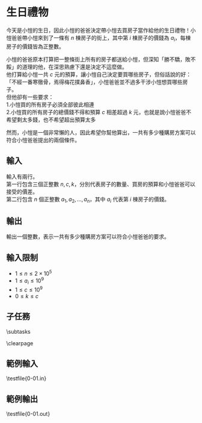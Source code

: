 # 生日禮物

今天是小愷的生日，因此小愷的爸爸決定帶小愷去買房子當作給他的生日禮物！小愷爸爸帶小愷來到了一條有 $n$ 棟房子的街上，其中第 $i$ 棟房子的價錢為 $a_i$，每棟房子的價錢皆為正整數。

小愷的爸爸原本打算把一整條街上所有的房子都送給小愷，但深知「勝不驕，敗不餒」的道理的他，在深思熟慮下還是決定不這麼做。\
他打算給小愷一共 $c$ 元的預算，讓小愷自己決定要買哪些房子，但俗話說的好：「不經一番寒徹骨，焉得梅花撲鼻香」，小愷爸爸並不過多干涉小愷想買哪些房子。\
但他卻有一些要求：\
1.小愷買的所有房子必須全部彼此相連\
2.小愷買的所有房子的總價錢不得和預算 $c$ 相差超過 $k$ 元，也就是說小愷爸爸不希望剩太多錢，也不希望超出預算太多

然而，小愷是一個非常懶的人，因此希望你幫他算出，一共有多少種購房方案可以符合小愷爸爸提出的兩個條件。

## 輸入
輸入有兩行。\
第一行包含三個正整數 $n, c, k$，分別代表房子的數量、買房的預算和小愷爸爸可以接受的價差。\
第二行包含 $n$ 個正整數 $a_1,a_2,...,a_n$，其中 $a_i$ 代表第 $i$ 棟房子的價錢。

## 輸出
輸出一個整數，表示一共有多少種購房方案可以符合小愷爸爸的要求。

## 輸入限制
 - $1\le n\le 2\times 10^5$
 - $1\le a_i \le 10^9$
 - $1\le c\le 10^9$
 - $0\le k\le c$

## 子任務
\subtasks

\clearpage

## 範例輸入
\testfile{0-01.in}

## 範例輸出
\testfile{0-01.out}
